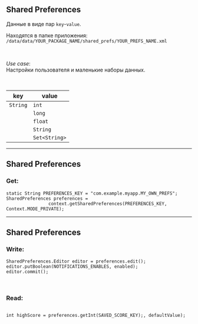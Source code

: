 ## Shared Preferences

Данные в виде пар `key`-`value`.  


Находятся в папке приложения:  
`/data/data/YOUR_PACKAGE_NAME/shared_prefs/YOUR_PREFS_NAME.xml`

<br>

*Use case*:  
Настройки пользователя и маленькие наборы данных.  

<br>

|   key    |  value       |
| -------- | --------     |
|`String`  |  `int`       |
|          |  `long`      |
|          |  `float`     |
|          |  `String`    |
|          |`Set<String>` |


------

## Shared Preferences

### Get:

```
static String PREFERENCES_KEY = "com.example.myapp.MY_OWN_PREFS";
SharedPreferences preferences =
                context.getSharedPreferences(PREFERENCES_KEY, Context.MODE_PRIVATE);
```

------

## Shared Preferences

### Write:


```
SharedPreferences.Editor editor = preferences.edit();
editor.putBoolean(NOTIFICATIONS_ENABLES, enabled);
editor.commit();
```

<br>

### Read:

<!-- .element: class="fragment" data-fragment-index="1" -->

<pre>
<code data-trim data-noescape>
int highScore = preferences.getInt(SAVED_SCORE_KEY<span class="fragment fade-in" data-fragment-index="3">);</span><span class="fragment fade-out" data-fragment-index="2">, defaultValue);</span>
</code></pre>

<!-- .element: class="fragment" data-fragment-index="1" -->
